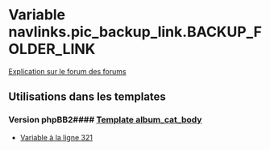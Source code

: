 # Variable navlinks.pic_backup_link.BACKUP_FOLDER_LINK
[Explication sur le forum des forums](http://forum.forumactif.com/t294113-listing-des-variables#navlinks.pic_backup_link.BACKUP_FOLDER_LINK)
## Utilisations dans les templates
### Version phpBB2#### [Template album_cat_body](subsilver/album_cat_body.md)
* [Variable à la ligne 321](../subsilver/album_cat_body.tpl#L321)
